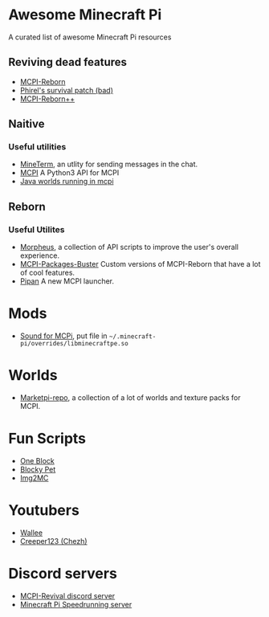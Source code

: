 # Awesome Minecraft Pi
A curated list of awesome Minecraft Pi resources

## Reviving dead features
- [MCPI-Reborn](https://github.com/mcpi-revival)
- [Phirel's survival patch (bad)](https://www.minecraftforum.net/forums/minecraft-editions/minecraft-pi-edition/1960005-survival-mode-patch)
- [MCPI-Reborn++](https://github.com/mobilegmyt/mcpi-reborn-extended)

## Naitive

### Useful utilities
- [MineTerm](https://github.com/leha-code/mcpi-MineTerm), an utlity for sending messages in the chat.
- [MCPI](https://github.com/martinohanlon/mcpi) A Python3 API for MCPI
- [Java worlds running in mcpi](https://sites.google.com/a/brightmoore.net/brightmoore/mcedit-filters-1/mceditrpi)

## Reborn

### Useful Utilites
- [Morpheus](https://github.com/bigjango13/Morpheus-2), a collection of API scripts to improve the user's overall experience.
- [MCPI-Packages-Buster](https://github.com/mobilegmYT/mcpi-packages-buster) Custom versions of MCPI-Reborn that have a lot of cool features.
- [Pipan](https://github.com/RandomSoup/pipan) A new MCPI launcher.

# Mods
- [Sound for MCPi](https://archive.org/download/libminecraftpe0.6.1), put file in `~/.minecraft-pi/overrides/libminecraftpe.so`

# Worlds
- [Marketpi-repo](https://github.com/mcpiscript/marketpi-repo), a collection of a lot of worlds and texture packs for MCPI.

# Fun Scripts
- [One Block](https://github.com/PythonScratcher/oneblock)
- [Blocky Pet](https://github.com/eagleEggs/blockyPet)
- [Img2MC](https://github.com/kraibse/minecraft-art-generator)


# Youtubers
- [Wallee](https://www.youtube.com/channel/UCzAOB6RwvO5PWjLsuFNJ4MQ)
- [Creeper123 (Chezh)](https://m.youtube.com/channel/UC3qbl57lJ-hNGpHGMBFCmaA?feature=emb_ch_name_ex)


# Discord servers
- [MCPI-Revival discord server](https://dsc.gg/mcpi-revival)
- [Minecraft Pi Speedrunning server](https://discord.gg/rHSmNAGXBP)
